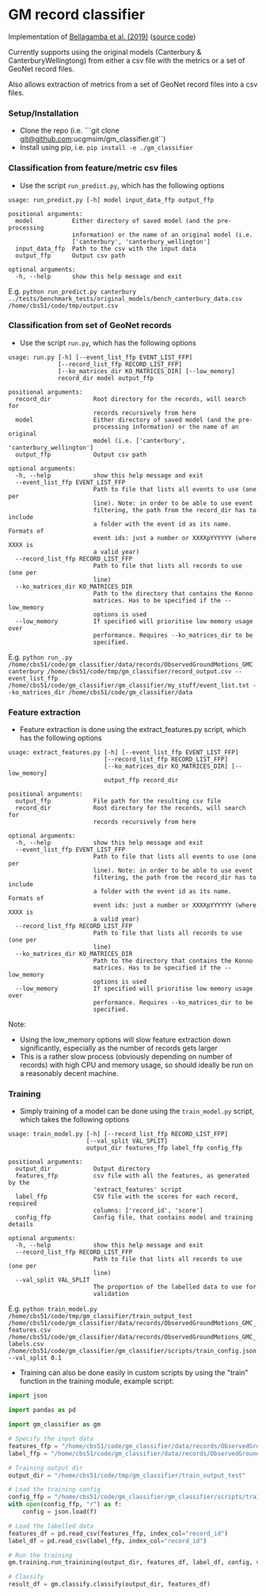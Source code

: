 # GM record classifier

Implementation of [Bellagamba et al. (2019)](https://journals.sagepub.com/doi/full/10.1193/122118EQS292M) ([source code](https://github.com/xavierbellagamba/GroundMotionRecordClassifier))

Currently supports using the original models (Canterbury & CanterburyWellingtong) from either a csv file with the metrics
or a set of GeoNet record files.

Also allows extraction of metrics from a set of GeoNet record files into a csv files.

### Setup/Installation
- Clone the repo (i.e. ```git clone git@github.com:ucgmsim/gm_classifier.git``)
- Install using pip, i.e. ```pip install -e ./gm_classifier```

### Classification from feature/metric csv files
- Use the script ```run_predict.py```, which has the following options 
```
usage: run_predict.py [-h] model input_data_ffp output_ffp

positional arguments:
  model           Either directory of saved model (and the pre-processing
                  information) or the name of an original model (i.e.
                  ['canterbury', 'canterbury_wellington']
  input_data_ffp  Path to the csv with the input data
  output_ffp      Output csv path

optional arguments:
  -h, --help      show this help message and exit
```

E.g. ```python run_predict.py canterbury ../tests/benchmark_tests/original_models/bench_canterbury_data.csv /home/cbs51/code/tmp/output.csv```

### Classification from set of GeoNet records

- Use the script ```run.py```, which has the following options
```
usage: run.py [-h] [--event_list_ffp EVENT_LIST_FFP]
              [--record_list_ffp RECORD_LIST_FFP]
              [--ko_matrices_dir KO_MATRICES_DIR] [--low_memory]
              record_dir model output_ffp

positional arguments:
  record_dir            Root directory for the records, will search for
                        records recursively from here
  model                 Either directory of saved model (and the pre-
                        processing information) or the name of an original
                        model (i.e. ['canterbury', 'canterbury_wellington']
  output_ffp            Output csv path

optional arguments:
  -h, --help            show this help message and exit
  --event_list_ffp EVENT_LIST_FFP
                        Path to file that lists all events to use (one per
                        line). Note: in order to be able to use event
                        filtering, the path from the record_dir has to include
                        a folder with the event id as its name. Formats of
                        event ids: just a number or XXXXpYYYYYY (where XXXX is
                        a valid year)
  --record_list_ffp RECORD_LIST_FFP
                        Path to file that lists all records to use (one per
                        line)
  --ko_matrices_dir KO_MATRICES_DIR
                        Path to the directory that contains the Konno
                        matrices. Has to be specified if the --low_memory
                        options is used
  --low_memory          If specified will prioritise low memory usage over
                        performance. Requires --ko_matrices_dir to be
                        specified.

```

E.g. ```python run_.py /home/cbs51/code/gm_classifier/data/records/ObservedGroundMotions_GMC canterbury /home/cbs51/code/tmp/gm_classifier/record_output.csv --event_list_ffp /home/cbs51/code/gm_classifier/gm_classifier/my_stuff/event_list.txt --ko_matrices_dir /home/cbs51/code/gm_classifier/data```

### Feature extraction
- Feature extraction is done using the extract_features.py script, which has the following options
```
usage: extract_features.py [-h] [--event_list_ffp EVENT_LIST_FFP]
                           [--record_list_ffp RECORD_LIST_FFP]
                           [--ko_matrices_dir KO_MATRICES_DIR] [--low_memory]
                           output_ffp record_dir

positional arguments:
  output_ffp            File path for the resulting csv file
  record_dir            Root directory for the records, will search for
                        records recursively from here

optional arguments:
  -h, --help            show this help message and exit
  --event_list_ffp EVENT_LIST_FFP
                        Path to file that lists all events to use (one per
                        line). Note: in order to be able to use event
                        filtering, the path from the record_dir has to include
                        a folder with the event id as its name. Formats of
                        event ids: just a number or XXXXpYYYYYY (where XXXX is
                        a valid year)
  --record_list_ffp RECORD_LIST_FFP
                        Path to file that lists all records to use (one per
                        line)
  --ko_matrices_dir KO_MATRICES_DIR
                        Path to the directory that contains the Konno
                        matrices. Has to be specified if the --low_memory
                        options is used
  --low_memory          If specified will prioritise low memory usage over
                        performance. Requires --ko_matrices_dir to be
                        specified.
```
Note:
- Using the low_memory options will slow feature extraction down significantly, especially as the number of records gets larger
- This is a rather slow process (obviously depending on number of records) with high CPU and memory usage, so should ideally 
be run on a reasonably decent machine. 

### Training

- Simply training of a model can be done using the ```train_model.py``` script, which takes the following options
```
usage: train_model.py [-h] [--record_list_ffp RECORD_LIST_FFP]
                      [--val_split VAL_SPLIT]
                      output_dir features_ffp label_ffp config_ffp

positional arguments:
  output_dir            Output directory
  features_ffp          csv file with all the features, as generated by the
                        'extract_features' script
  label_ffp             CSV file with the scores for each record, required
                        columns: ['record_id', 'score']
  config_ffp            Config file, that contains model and training details

optional arguments:
  -h, --help            show this help message and exit
  --record_list_ffp RECORD_LIST_FFP
                        Path to file that lists all records to use (one per
                        line)
  --val_split VAL_SPLIT
                        The proportion of the labelled data to use for
                        validation
```  

E.g. ```python train_model.py /home/cbs51/code/tmp/gm_classifier/train_output_test /home/cbs51/code/gm_classifier/data/records/ObservedGroundMotions_GMC_features.csv /home/cbs51/code/gm_classifier/data/records/ObservedGroundMotions_GMC_labels.csv /home/cbs51/code/gm_classifier/gm_classifier/scripts/train_config.json --val_split 0.1```

- Training can also be done easily in custom scripts by using the "train" function in the training module, example script:
```python
import json

import pandas as pd

import gm_classifier as gm

# Specify the input data
features_ffp = "/home/cbs51/code/gm_classifier/data/records/ObservedGroundMotions_GMC_features.csv"
label_ffp = "/home/cbs51/code/gm_classifier/data/records/ObservedGroundMotions_GMC_labels.csv"

# Training output dir
output_dir = "/home/cbs51/code/tmp/gm_classifier/train_output_test"

# Load the training config
config_ffp = "/home/cbs51/code/gm_classifier/gm_classifier/scripts/train_config.json"
with open(config_ffp, "r") as f:
    config = json.load(f)

# Load the labelled data
features_df = pd.read_csv(features_ffp, index_col="record_id")
label_df = pd.read_csv(label_ffp, index_col="record_id")

# Run the training
gm.training.run_trainining(output_dir, features_df, label_df, config, val_split=0.1)

# Classify
result_df = gm.classify.classify(output_dir, features_df)
```





